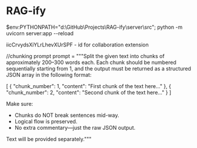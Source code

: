 # RAG-ify

$env:PYTHONPATH="d:\GitHub\Projects\RAG-ify\server\src"; python -m uvicorn server:app --reload

iicCrvydsXiYLrLhevXUrSPF - id for collaboration extension

//chunking prompt
prompt = """Split the given text into chunks of approximately 200–300 words each. Each chunk should be numbered sequentially starting from 1, and the output must be returned as a structured JSON array in the following format:

[
  {
    "chunk_number": 1,
    "content": "First chunk of the text here..."
  },
  {
    "chunk_number": 2,
    "content": "Second chunk of the text here..."
  }
]

Make sure:
- Chunks do NOT break sentences mid-way.
- Logical flow is preserved.
- No extra commentary—just the raw JSON output.

Text will be provided separately."""
